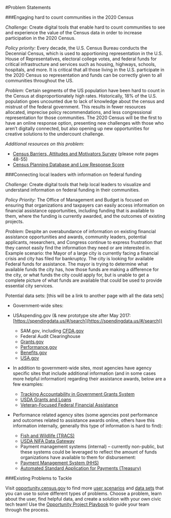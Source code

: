 #Problem Statements

###Engaging hard to count communities in the 2020 Census
 
*Challenge:*
Create digital tools that enable hard to count communities to see and experience the value of the Census data in order to increase participation in the 2020 Census. 
 
*Policy priority:*
Every decade, the U.S. Census Bureau conducts the Decennial Census, which is used to apportioning representation in the U.S. House of Representatives, electoral college votes, and federal funds for critical infrastructure and services such as housing, highways, schools, hospitals, and more. It is critical that all those living in the U.S. participate in the 2020 Census so representation and funds can be correctly given to all communities throughout the US. 
 
*Problem:*
Certain segments of the US population have been hard to count in the Census at disproportionately high rates. Historically, 18% of the U.S. population goes uncounted due to lack of knowledge about the census and mistrust of the federal government. This results in fewer resources allocated, imprecise policy recommendations, and less congressional representation for those communities. The 2020 Census will be the first to have an online response option, presenting new challenges with those who aren’t digitally connected, but also opening up new opportunities for creative solutions to the undercount challenge.
 
*Additional resources on this problem:*
  * [Census Barriers, Attitudes and Motivators Survey](https://www.census.gov/2010census/pdf/2010_Census_CBAMS_II.pdf) (please note pages 48-55) 
  * [Census Planning Database and Low Response Score](https://www.census.gov/research/data/planning_database/)



###Connecting local leaders with information on federal funding
 
*Challenge:*
Create digital tools that help local leaders to visualize and understand information on federal funding in their communities. 
 
*Policy Priority:*
The Office of Management and Budget is focused on ensuring that organizations and taxpayers can easily access information on financial assistance opportunities, including funding that is available to them, where the funding is currently awarded, and the outcomes of existing projects.
 
*Problem:*
Despite an overabundance of information on existing financial assistance opportunities and awards, community leaders, potential applicants, researchers, and Congress continue to express frustration that they cannot easily find the information they need or are interested in.  Example scenario: the Mayor of a large city is currently facing a financial crisis and city has filed for bankruptcy. The city is looking for available Federal funds for assistance. The mayor is trying to determine what available funds the city has, how those funds are making a difference for the city, or what funds the city could apply for, but is unable to get a complete picture of what funds are available that could be used to provide essential city services.
 
Potential data sets: [this will be a link to another page with all the data sets]
* Government-wide sites:
* USAspending.gov (& new prototype site after May 2017: [https://spendingdata.us/#/search](https://spendingdata.us/#/search))
  * SAM.gov, including [CFDA.gov](https://www.cfda.gov/)
  * Federal Audit Clearinghouse
  * [Grants.gov](https://www.grants.gov/)
  * [Performance.gov](https://www.performance.gov/)
  * [Benefits.gov](https://www.benefits.gov/)
  * [USA.gov](https://www.usa.gov/)
 
* In addition to government-wide sites, most agencies have agency specific sites that include additional information (and in some cases more helpful information) regarding their assistance awards, below are a few examples:
  * [Tracking Accountability in Government Grants System](https://taggs.hhs.gov/)
  * [USDA Grants and Loans](https://www.usda.gov/wps/portal/usda/usdahome?navid=GRANTS_LOANS)
  * [Veteran-Focused Federal Financial Assistance](https://www.va.gov/finance/policy/vfffa.asp)
 
* Performance related agency sites (some agencies post performance and outcomes related to assistance awards online, others have this information internally, generally this type of information is hard to find):
  * [Fish and Wildlife (TRACS)](https://tracs.fws.gov/public/)
  * [USDA NIFA Data Gateway](https://nifa.usda.gov/data)
  * Payment management systems (internal) – currently non-public, but these systems could be leveraged to reflect the amount of funds organizations have available to them for disbursement:
  * [Payment Management System (HHS)](https://pms.psc.gov/)
  * [Automated Standard Application for Payments (Treasury)](https://fiscal.treasury.gov/fsservices/gov/pmt/asap/asap_home.htm)


###Existing Problems to Tackle
 
Visit [opportunity.census.gov](opportunity.census.gov) to find more [user scenarios](https://opportunity.census.gov/build.html#userscenarios) and [data sets](https://opportunity.census.gov/build.html#datainventory) that you can use to solve different types of problems. Choose a problem, learn about the user, find helpful data, and create a solution with your own civic tech team! Use the [Opportunity Project Playbook](https://opportunity.census.gov/playbook.html) to guide your team through the process. 

